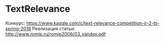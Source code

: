 # TextRelevance
Конкурс: https://www.kaggle.com/c/text-relevance-competition-ir-2-ts-spring-2018
Реализация статьи: http://www.romip.ru/romip2006/03_yandex.pdf
